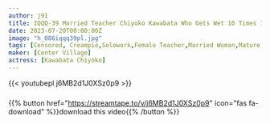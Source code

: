 ```yaml
---
author: j91
title: IQQQ-39 Married Teacher Chiyoko Kawabata Who Gets Wet 10 Times In A Climax Class Where She Can’t Speak
date: 2023-07-20T00:00:00Z
image: "h_086iqqq39pl.jpg"
tags: [Censored, Creampie,Solowork,Female Teacher,Married Woman,Mature Woman]
maker: [Center Village]
actress: [Kawabata Chiyoko]
---
```



{{< youtubepl j6MB2d1J0XSz0p9 >}}
###

{{% button href="https://streamtape.to/v/j6MB2d1J0XSz0p9" icon="fas fa-download" %}}download this video{{% /button %}}
